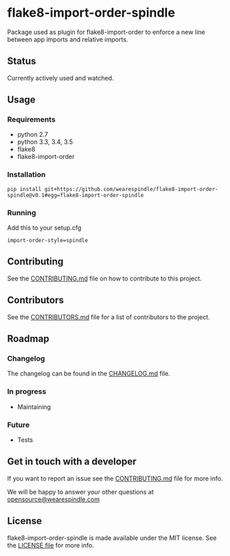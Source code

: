 # flake8-import-order-spindle

Package used as plugin for flake8-import-order to enforce a new line between
app imports and relative imports.

## Status

Currently actively used and watched.

## Usage

### Requirements

 * python 2.7
 * python 3.3, 3.4, 3.5
 * flake8
 * flake8-import-order

### Installation

```
pip install git+https://github.com/wearespindle/flake8-import-order-spindle@v0.1#egg=flake8-import-order-spindle
```

### Running

Add this to your setup.cfg

```
import-order-style=spindle
```

## Contributing

See the [CONTRIBUTING.md](https://github.com/wearespindle/flake8-import-order-spindle/blob/develop/CONTRIBUTING.md) file on how to contribute to this project.

## Contributors

See the [CONTRIBUTORS.md](https://github.com/wearespindle/flake8-import-order-spindle/blob/develop/CONTRIBUTORS.md) file for a list of contributors to the project.

## Roadmap

### Changelog

The changelog can be found in the [CHANGELOG.md](https://github.com/wearespindle/flake8-import-order-spindle/blob/develop/CHANGELOG.md) file.

### In progress

 * Maintaining

### Future

 * Tests

## Get in touch with a developer

If you want to report an issue see the [CONTRIBUTING.md](https://github.com/wearespindle/flake8-import-order-spindle/blob/develop/CONTRIBUTING.md) file for more info.

We will be happy to answer your other questions at opensource@wearespindle.com

## License

flake8-import-order-spindle is made available under the MIT license. See the [LICENSE file](LICENSE) for more info.
